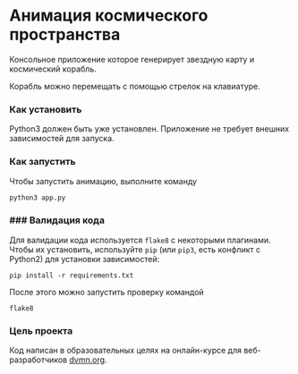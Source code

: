 # Анимация космического пространства

Консольное приложение которое генерирует звездную карту и космический корабль. 

Корабль можно перемещать с помощью стрелок на клавиатуре.


### Как установить
Python3 должен быть уже установлен. Приложение не требует внешних зависимостей для запуска.

### Как запустить
Чтобы запустить анимацию, выполните команду 
```py
python3 app.py
```

### ### Валидация кода
Для валидации кода используется `flake8` с некоторыми плагинами. Чтобы их установить, 
используйте `pip` (или `pip3`, есть конфликт с Python2) для установки зависимостей:
```shell script
pip install -r requirements.txt
```

После этого можно запустить проверку командой 
```shell script
flake8
```

### Цель проекта
Код написан в образовательных целях на онлайн-курсе для веб-разработчиков [dvmn.org](https://dvmn.org/).